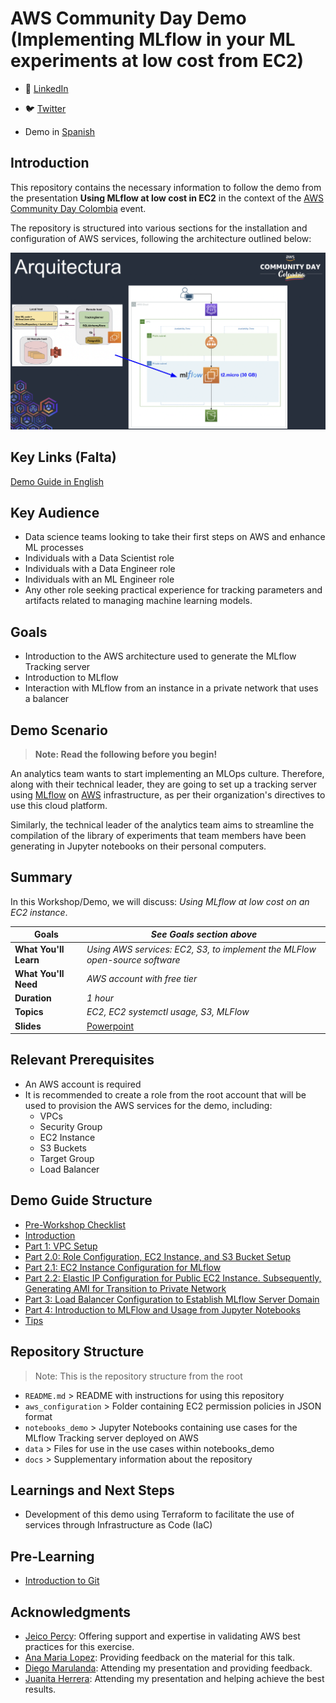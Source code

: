 # AWS Community Day Demo (Implementing MLflow in your ML experiments at low cost from EC2)

- 💼 [LinkedIn](https://www.linkedin.com/in/kamymartinez/)
- 🐦 [Twitter](https://twitter.com/kamynz16)

- Demo in [Spanish](https://github.com/KamyNz/awscomunityday2023/tree/demo_spanish)

## Introduction

This repository contains the necessary information to follow the demo from the presentation **Using MLflow at low cost in EC2** in the context of the [AWS Community Day Colombia](https://awscommunitydaycolombia.splashthat.com/) event.

The repository is structured into various sections for the installation and configuration of AWS services, following the architecture outlined below:

![Arquitectura](./docs/readme/Arquitecturav2.png)

## Key Links (Falta)

[Demo Guide in English]()

## Key Audience
- Data science teams looking to take their first steps on AWS and enhance ML processes
- Individuals with a Data Scientist role
- Individuals with a Data Engineer role
- Individuals with an ML Engineer role
- Any other role seeking practical experience for tracking parameters and artifacts related to managing machine learning models.

## Goals
- Introduction to the AWS architecture used to generate the MLflow Tracking server
- Introduction to MLflow
- Interaction with MLflow from an instance in a private network that uses a balancer

## Demo Scenario
> **Note: Read the following before you begin!**

An analytics team wants to start implementing an MLOps culture. Therefore, along with their technical leader, they are going to set up a tracking server using [MLflow](https://mlflow.org/docs/latest/what-is-mlflow.html) on [AWS](https://docs.aws.amazon.com/wellarchitected/latest/machine-learning-lens/well-architected-machine-learning.html) infrastructure, as per their organization's directives to use this cloud platform.

Similarly, the technical leader of the analytics team aims to streamline the compilation of the library of experiments that team members have been generating in Jupyter notebooks on their personal computers.

## Summary

In this Workshop/Demo, we will discuss: *Using MLflow at low cost on an EC2 instance*.

| **Goals**        | *See Goals section above*   |
| ----------------- | --------------------------- |
| **What You'll Learn**     | *Using AWS services: EC2, S3, to implement the MLFlow open-source software*  |
| **What You'll Need**  | *AWS account with free tier*   |
| **Duration**  | *1 hour*   |
| **Topics**  | *EC2, EC2 systemctl usage, S3, MLFlow*   |
| **Slides** | [Powerpoint](slides.pptx) |

## Relevant Prerequisites
- An AWS account is required
- It is recommended to create a role from the root account that will be used to provision the AWS services for the demo, including:
   - VPCs
   - Security Group
   - EC2 Instance
   - S3 Buckets
   - Target Group
   - Load Balancer

## Demo Guide Structure
- [Pre-Workshop Checklist](docs/extra_md/part_tips_english.md)
- [Introduction](https://docs.google.com/document/d/1Z1-JeTC9gg58TH4lwZOdo67CkA6W0z8fDMJapOrs8Tg/edit?usp=sharing)
- [Part 1: VPC Setup](https://docs.google.com/document/d/1Z1-JeTC9gg58TH4lwZOdo67CkA6W0z8fDMJapOrs8Tg/edit?usp=sharing)
- [Part 2.0: Role Configuration, EC2 Instance, and S3 Bucket Setup](https://docs.google.com/document/d/1Z1-JeTC9gg58TH4lwZOdo67CkA6W0z8fDMJapOrs8Tg/edit?usp=sharing)
- [Part 2.1: EC2 Instance Configuration for MLflow](https://docs.google.com/document/d/1Z1-JeTC9gg58TH4lwZOdo67CkA6W0z8fDMJapOrs8Tg/edit?usp=sharing)
- [Part 2.2: Elastic IP Configuration for Public EC2 Instance. Subsequently, Generating AMI for Transition to Private Network](https://docs.google.com/document/d/1Z1-JeTC9gg58TH4lwZOdo67CkA6W0z8fDMJapOrs8Tg/edit?usp=sharing)
- [Part 3: Load Balancer Configuration to Establish MLflow Server Domain](https://docs.google.com/document/d/1Z1-JeTC9gg58TH4lwZOdo67CkA6W0z8fDMJapOrs8Tg/edit?usp=sharing)
- [Part 4: Introduction to MLFlow and Usage from Jupyter Notebooks](https://docs.google.com/document/d/1Z1-JeTC9gg58TH4lwZOdo67CkA6W0z8fDMJapOrs8Tg/edit?usp=sharing)
- [Tips](https://docs.google.com/document/d/1Z1-JeTC9gg58TH4lwZOdo67CkA6W0z8fDMJapOrs8Tg/edit?usp=sharing)

## Repository Structure
> Note: This is the repository structure from the root

- `README.md` > README with instructions for using this repository
- `aws_configuration` > Folder containing EC2 permission policies in JSON format
- `notebooks_demo` > Jupyter Notebooks containing use cases for the MLflow Tracking server deployed on AWS
- `data` > Files for use in the use cases within notebooks_demo
- `docs` > Supplementary information about the repository

## Learnings and Next Steps

- Development of this demo using Terraform to facilitate the use of services through Infrastructure as Code (IaC)

## Pre-Learning

- [Introduction to Git](https://www.youtube.com/watch?v=uR6G2v_WsRA&ab_channel=DavidMahler)

## Acknowledgments

- [Jeico Percy](https://www.linkedin.com/in/jeico-percy-ing-redes/): Offering support and expertise in validating AWS best practices for this exercise.
- [Ana Maria Lopez](https://www.linkedin.com/in/amlopez81/): Providing feedback on the material for this talk.
- [Diego Marulanda](https://www.linkedin.com/in/diegomarulandabarrientos/): Attending my presentation and providing feedback.
- [Juanita Herrera](https://www.linkedin.com/in/juanita-herrera-9152b2172/): Attending my presentation and helping achieve the best results.



